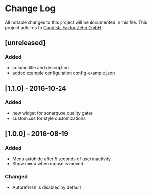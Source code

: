 # Change Log
All notable changes to this project will be documented in this file.
This project adheres to [ConVista Faktor Zehn GmbH](http://www.faktorzehn.at/).

## [unreleased]
### Added
- column title and description
- added example configuration config-example.json

## [1.1.0] - 2016-10-24
### Added
- new widget for sonarqube quality gates
- custom.css for style customizations

## [1.0.0] - 2016-08-19
### Added
- Menu autohide after 5 seconds of user inactivity
- Show menu when mouse is moved
### Changed
- Autorefresh is disabled by default
